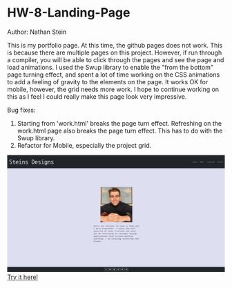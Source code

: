 # HW-8-Landing-Page
Author: Nathan Stein


This is my portfolio page. At this time, the github pages does not work. This is because there are multiple pages on this project. However, if run through a compiler, you will be able to click through the pages and see the page and load animations. I used the Swup library to enable the "from the bottom" page turning effect, and spent a lot of time working on the CSS animations to add a feeling of gravity to the elements on the page. It works OK for mobile, however, the grid needs more work. I hope to continue working on this as I feel I could really make this page look very impressive.

Bug fixes: 
1. Starting from 'work.html' breaks the page turn effect. Refreshing on the work.html page also breaks the page turn effect. This has to do with the Swup library. 
2. Refactor for Mobile, especially the project grid.

![This is my landing page.](./Images/Screenshot%20(166).png)
[Try it here!](https://nathanstein1.github.io/HW-8-Landing-Page/)
